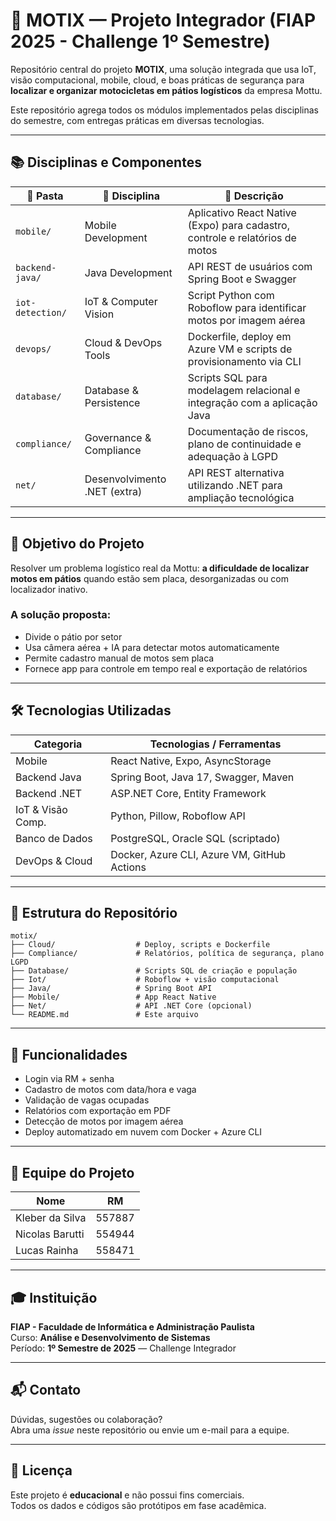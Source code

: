 # 🚀 MOTIX — Projeto Integrador (FIAP 2025 - Challenge 1º Semestre)

Repositório central do projeto **MOTIX**, uma solução integrada que usa IoT, visão computacional, mobile, cloud, e boas práticas de segurança para **localizar e organizar motocicletas em pátios logísticos** da empresa Mottu.

Este repositório agrega todos os módulos implementados pelas disciplinas do semestre, com entregas práticas em diversas tecnologias.

---

## 📚 Disciplinas e Componentes

| 📂 Pasta            | 📘 Disciplina                  | 💬 Descrição                                                                 |
|---------------------|--------------------------------|------------------------------------------------------------------------------|
| `mobile/`           | Mobile Development             | Aplicativo React Native (Expo) para cadastro, controle e relatórios de motos |
| `backend-java/`     | Java Development               | API REST de usuários com Spring Boot e Swagger                              |
| `iot-detection/`    | IoT & Computer Vision          | Script Python com Roboflow para identificar motos por imagem aérea          |
| `devops/`           | Cloud & DevOps Tools           | Dockerfile, deploy em Azure VM e scripts de provisionamento via CLI         |
| `database/`         | Database & Persistence         | Scripts SQL para modelagem relacional e integração com a aplicação Java     |
| `compliance/`       | Governance & Compliance        | Documentação de riscos, plano de continuidade e adequação à LGPD             |
| `net/`              | Desenvolvimento .NET (extra)   | API REST alternativa utilizando .NET para ampliação tecnológica              |

---

## 🎯 Objetivo do Projeto

Resolver um problema logístico real da Mottu: **a dificuldade de localizar motos em pátios** quando estão sem placa, desorganizadas ou com localizador inativo.

### A solução proposta:
- Divide o pátio por setor
- Usa câmera aérea + IA para detectar motos automaticamente
- Permite cadastro manual de motos sem placa
- Fornece app para controle em tempo real e exportação de relatórios

---

## 🛠️ Tecnologias Utilizadas

| Categoria         | Tecnologias / Ferramentas                         |
|-------------------|---------------------------------------------------|
| Mobile            | React Native, Expo, AsyncStorage                  |
| Backend Java      | Spring Boot, Java 17, Swagger, Maven              |
| Backend .NET      | ASP.NET Core, Entity Framework                    |
| IoT & Visão Comp. | Python, Pillow, Roboflow API                      |
| Banco de Dados    | PostgreSQL, Oracle SQL (scriptado)                |
| DevOps & Cloud    | Docker, Azure CLI, Azure VM, GitHub Actions       |


---

## 📂 Estrutura do Repositório

```
motix/
├── Cloud/                  # Deploy, scripts e Dockerfile
├── Compliance/             # Relatórios, política de segurança, plano LGPD
├── Database/               # Scripts SQL de criação e população
├── Iot/                    # Roboflow + visão computacional
├── Java/                   # Spring Boot API
├── Mobile/                 # App React Native
├── Net/                    # API .NET Core (opcional)
└── README.md               # Este arquivo

```

---

## 📱 Funcionalidades

- Login via RM + senha
- Cadastro de motos com data/hora e vaga
- Validação de vagas ocupadas
- Relatórios com exportação em PDF
- Detecção de motos por imagem aérea
- Deploy automatizado em nuvem com Docker + Azure CLI

---

## 👥 Equipe do Projeto

| Nome               | RM      |
|--------------------|---------|
| Kleber da Silva    | 557887  |
| Nicolas Barutti    | 554944  |
| Lucas Rainha       | 558471  |

---

## 🎓 Instituição

**FIAP - Faculdade de Informática e Administração Paulista**  
Curso: **Análise e Desenvolvimento de Sistemas**  
Período: **1º Semestre de 2025** — Challenge Integrador

---

## 📬 Contato

Dúvidas, sugestões ou colaboração?  
Abra uma *issue* neste repositório ou envie um e-mail para a equipe.

---

## 📝 Licença

Este projeto é **educacional** e não possui fins comerciais.  
Todos os dados e códigos são protótipos em fase acadêmica.
